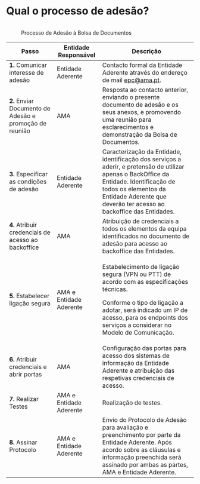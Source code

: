# Qual o processo de adesão?

<figure><img src="../../.gitbook/assets/BolsaDocumentos-ProcessodeAdesãi.png" alt=""><figcaption><p>Processo de Adesão à Bolsa de Documentos</p></figcaption></figure>



| Passo                                                    | Entidade Responsável     | Descrição                                                                                                                                                                                                                                        |
| -------------------------------------------------------- | ------------------------ | ------------------------------------------------------------------------------------------------------------------------------------------------------------------------------------------------------------------------------------------------ |
| **1.** Comunicar interesse de adesão                     | Entidade Aderente        | Contacto formal da Entidade Aderente através do endereço de mail epc@ama.pt.                                                                                                                                                                     |
| **2.** Enviar Documento de Adesão e promoção de reunião  | AMA                      | Resposta ao contacto anterior, enviando o presente documento de adesão e os seus anexos, e promovendo uma reunião para esclarecimentos e demonstração da Bolsa de Documentos.                                                                    |
| **3.** Especificar as condições de adesão                | Entidade Aderente        | Caracterização da Entidade, identificação dos serviços a aderir, e pretensão de utilizar apenas o BackOffice da Entidade. Identificação de todos os elementos da Entidade Aderente que deverão ter acesso ao backoffice das Entidades.           |
| **4.** Atribuir credenciais de acesso ao backoffice      | AMA                      | Atribuição de credenciais a todos os elementos da equipa identificados no documento de adesão para acesso ao backoffice das Entidades.                                                                                                           |
| **5.** Estabelecer ligação segura                        | AMA e Entidade Aderente  | <p>Estabelecimento de ligação segura (VPN ou PTT) de acordo com as especificações técnicas.</p><p>Conforme o tipo de ligação a adotar, será indicado um IP de acesso, para os endpoints dos serviços a considerar no Modelo de Comunicação. </p> |
| **6.** Atribuir credenciais e abrir portas               | AMA                      | Configuração das portas para acesso dos sistemas de informação da Entidade Aderente e atribuição das respetivas credenciais de acesso.                                                                                                           |
| **7.** Realizar Testes                                   | AMA e Entidade Aderente  | Realização de testes.                                                                                                                                                                                                                            |
| **8.** Assinar Protocolo                                 | AMA e Entidade Aderente  | Envio do Protocolo de Adesão para avaliação e preenchimento por parte da Entidade Aderente. Após acordo sobre as cláusulas e informação preenchida será assinado por ambas as partes, AMA e Entidade Aderente.                                   |
